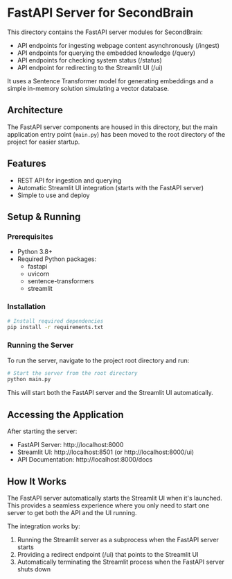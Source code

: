 # FastAPI Server for SecondBrain

This directory contains the FastAPI server modules for SecondBrain:
- API endpoints for ingesting webpage content asynchronously (/ingest)
- API endpoints for querying the embedded knowledge (/query)
- API endpoints for checking system status (/status)
- API endpoint for redirecting to the Streamlit UI (/ui)

It uses a Sentence Transformer model for generating embeddings and a simple in-memory solution simulating a vector database.

## Architecture

The FastAPI server components are housed in this directory, but the main application entry point (`main.py`) has been moved to the root directory of the project for easier startup.

## Features

- REST API for ingestion and querying
- Automatic Streamlit UI integration (starts with the FastAPI server)
- Simple to use and deploy

## Setup & Running

### Prerequisites
- Python 3.8+
- Required Python packages:
  - fastapi
  - uvicorn
  - sentence-transformers
  - streamlit

### Installation

```bash
# Install required dependencies
pip install -r requirements.txt
```

### Running the Server

To run the server, navigate to the project root directory and run:

```bash
# Start the server from the root directory
python main.py
```

This will start both the FastAPI server and the Streamlit UI automatically.

## Accessing the Application

After starting the server:
- FastAPI Server: http://localhost:8000
- Streamlit UI: http://localhost:8501 (or http://localhost:8000/ui)
- API Documentation: http://localhost:8000/docs

## How It Works

The FastAPI server automatically starts the Streamlit UI when it's launched. This provides a seamless experience where you only need to start one server to get both the API and the UI running.

The integration works by:
1. Running the Streamlit server as a subprocess when the FastAPI server starts
2. Providing a redirect endpoint (/ui) that points to the Streamlit UI
3. Automatically terminating the Streamlit process when the FastAPI server shuts down
